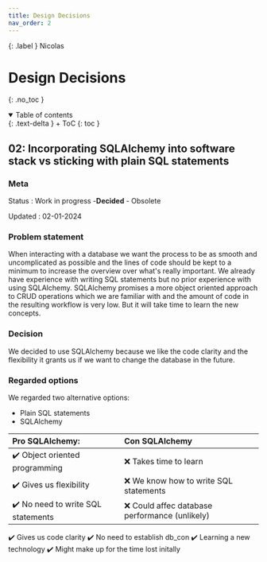 ```yaml
---
title: Design Decisions
nav_order: 2
---
```


{: .label }
Nicolas

# Design Decisions
{: .no_toc }

<details open markdown="block">
{: .text-delta }
<summary>Table of contents</summary>
+ ToC
{: toc }
</details>

## 02: Incorporating SQLAlchemy into software stack vs sticking with plain SQL statements

### Meta

Status
: Work in progress -**Decided** - Obsolete

Updated
: 02-01-2024

### Problem statement

When interacting with a database we want the process to be as smooth and uncomplicated as possible and the lines of code should be kept to a minimum to increase the overview over what's really important. We already have experience with writing SQL statements but no prior experience with using SQLAlchemy. SQLAlchemy promises a more object oriented approach to CRUD operations which we are familiar with and the amount of code in the resulting workflow is very low. But it will take time to learn the new concepts.

### Decision

We decided to use SQLAlchemy because we like the code clarity and the flexibility it grants us if we want to change the database in the future.

### Regarded options

We regarded two alternative options:

+ Plain SQL statements
+ SQLAlchemy

 Pro SQLAlchemy: | Con SQLAlchemy
 :-- | :-- 
 ✔️ Object oriented programming | ❌ Takes time to learn
 ✔️ Gives us flexibility | ❌ We know how to write SQL statements
 ✔️ No need to write SQL statements | ❌ Could affec database performance (unlikely)
 ✔️ Gives us code clarity 
 ✔️ No need to establish db_con 
 ✔️ Learning a new technology 
 ✔️ Might make up for the time lost initally 
